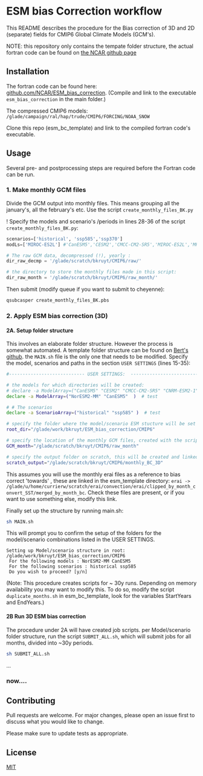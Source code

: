 # ESM bias Correction workflow

This README describes the procedure for the Bias correction of 3D and 2D (separate) fields for CMIP6 Global Climate Models (GCM's).

NOTE: this repository only contains the tempate folder structure, the actual fortran code can be found on [the NCAR github page](https://github.com/NCAR/ESM_bias_correction)


## Installation

The fortran code can be found here: [github.com/NCAR/ESM_bias_correction](https://github.com/NCAR/ESM_bias_correction). (Compile and link to the executable `esm_bias_correction` in the main folder.)

The compressed CMIP6 models: `/glade/campaign/ral/hap/trude/CMIP6/FORCING/NOAA_SNOW`

Clone this repo (esm_bc_template) and link to the compiled fortran code's executable.

## Usage

Several pre- and postprocessing steps are required before the Fortran code can be run. 

### 1. Make monthly GCM files
Divide the GCM output into monthly files. This means grouping all the january's, all the february's etc. 
Use the script `create_monthly_files_BK.py` 

! Specify the models and scenario's /periods in lines 28-36 of the script `create_monthly_files_BK.py`:

```python
scenarios=['historical', 'ssp585','ssp370']
modLs=['MIROC-ES2L'] #'CanESM5','CESM2','CMCC-CM2-SR5','MIROC-ES2L','MPI-M.MPI-ESM1-2-LR','NorESM2-MM',  'CNRM-ESM2-1'

# The raw GCM data, decompressed (!), yearly :
dir_raw_decmp = '/glade/scratch/bkruyt/CMIP6/raw/'

# the directory to store the monthly files made in this script:
dir_raw_month = '/glade/scratch/bkruyt/CMIP6/raw_month/'
```

Then submit (modify queue if you want to submit to cheyenne):

``` bash 
qsubcasper create_monthly_files_BK.pbs
```

### 2. Apply ESM bias correction (3D)

#### 2A. Setup folder structure
This involves an elaborate folder structure. However the process is somewhat automated. A template folder structure can be found on [Bert's github](https://github.com/bertjebertjek/esm_bc_template). the `MAIN.sh` file is the only one that needs to be modified. Specify the model, scenarios and paths in the section `USER SETTINGS` (lines 15-35):

```bash
#---------------------------- USER SETTINGS:  -----------------------------------

# the models for which directories will be created:
# declare -a ModelArray=("CanESM5" "CESM2" "CMCC-CM2-SR5" "CNRM-ESM2-1" "HadGEM3-GC31-LL" "MIROC-ES2L" "MPI-ESM1-2-HR" "MRI-ESM2-0" "NorESM2-MM" "UKESM1-0-LL")
declare -a ModelArray=("NorESM2-MM" "CanESM5"  )  # test

# # The scenarios 
declare -a ScenarioArray=("historical" "ssp585" )  # test

# specify the folder where the model/scenario ESM stucture will be set up:
root_dir="/glade/work/bkruyt/ESM_bias_correction/CMIP6"

# specify the location of the monthly GCM files, created with the script create_monthly_files_BK.sh. This path will be linked to.
GCM_month="/glade/scratch/bkruyt/CMIP6/raw_month"

# specify the output folder on scratch, this will be created and linked to:
scratch_output="/glade/scratch/bkruyt/CMIP6/monthly_BC_3D"

```
This assumes you will use the monthly erai files as a reference to bias correct 'towards' , these are linked in the esm_template directory:
`erai -> /glade/u/home/currierw/scratch/erai/convection/erai/clipped_by_month_convert_SST/merged_by_month_bc`. Check these files are present, or if you want to use something else, modify this link.

Finally set up the structure by running main.sh:
```bash
sh MAIN.sh
```
This will prompt you to confirm the setup of the folders for the model/scenario combinations listed in the USER SETTINGS. 
``` 
Setting up Model/scenario structure in root:  /glade/work/bkruyt/ESM_bias_correction/CMIP6
 For the following models : NorESM2-MM CanESM5
 For the following scenarios : historical ssp585
 Do you wish to proceed? [y/n]
```
(Note: This procedure creates scripts for ~ 30y runs. Depending on memory availability you may want to modify this. To do so, modify the script `duplicate_months.sh` in esm_bc_template, look for the variables StartYears and EndYears.) 

#### 2B Run 3D ESM bias correction

The procedure under 2A will have created job scripts. per Model/scenario folder structure, run the script `SUBMIT_ALL.sh`, which will submit jobs for all months, divided into ~30y periods. 

```bash
sh SUBMIT_ALL.sh
```


...

###  now....



## Contributing

Pull requests are welcome. For major changes, please open an issue first
to discuss what you would like to change.

Please make sure to update tests as appropriate.

## License

[MIT](https://choosealicense.com/licenses/mit/)